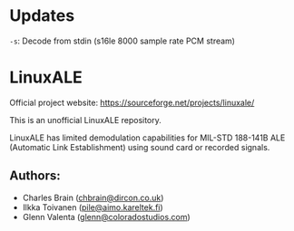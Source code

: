 # Updates

`-s`: Decode from stdin (s16le 8000 sample rate PCM stream)

# LinuxALE

Official project website: https://sourceforge.net/projects/linuxale/

This is an unofficial LinuxALE repository.

LinuxALE has limited demodulation capabilities for MIL-STD 188-141B ALE (Automatic Link Establishment) using sound card or recorded signals.

## Authors:
* Charles Brain (chbrain@dircon.co.uk)
* Ilkka Toivanen (pile@aimo.kareltek.fi)
* Glenn Valenta (glenn@coloradostudios.com)
